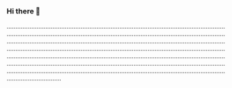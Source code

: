 ### Hi there 👋

...................................................................................................................................................................................................................................................................................................................................................................................................................................................................................................................................................................................................................................................................................................................................................................................................................................................................................................................................